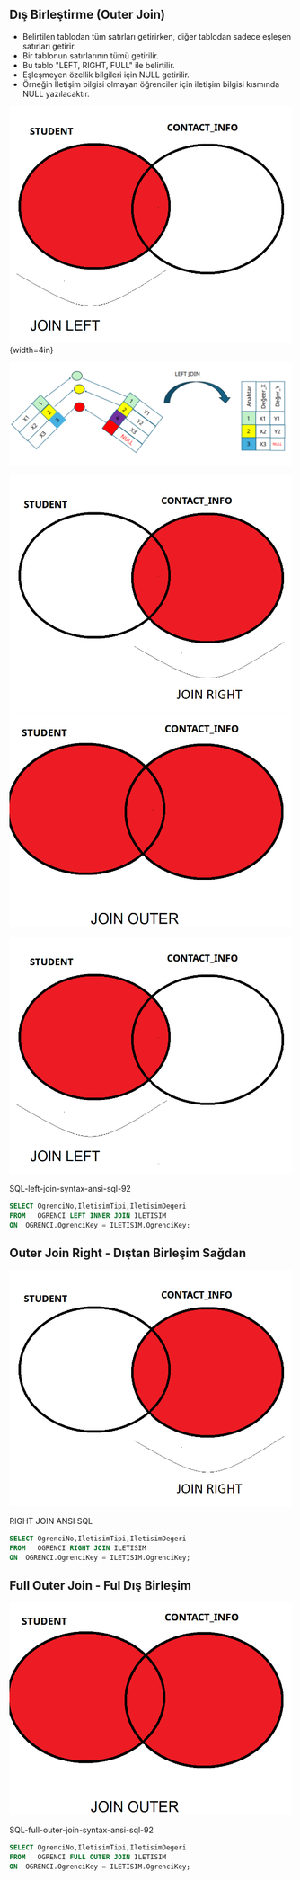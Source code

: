 ## Dış Birleştirme (Outer Join)

- Belirtilen tablodan tüm satırları getirirken, diğer tablodan sadece eşleşen satırları getirir.
- Bir tablonun satırlarının tümü getirilir.
- Bu tablo "LEFT, RIGHT, FULL" ile belirtilir.
- Eşleşmeyen özellik bilgileri için NULL getirilir.
- Örneğin İletişim bilgisi olmayan öğrenciler için iletişim bilgisi kısmında NULL yazılacaktır.


![join-left-example1-en](images/join-left-example1-en.png){width=4in}


![join-left](images/join-left.png)


![join-right-example1-en](images/join-right-example1-en.png)
![join-full-outer-example1-en](images/join-full-outer-example1-en.png)


![join-left-example1-en](images/join-left-example1-en.png)

SQL-left-join-syntax-ansi-sql-92

```sql
SELECT OgrenciNo,IletisimTipi,IletisimDegeri
FROM   OGRENCI LEFT INNER JOIN ILETISIM
ON  OGRENCI.OgrenciKey = ILETISIM.OgrenciKey;
```

## Outer Join Right  - Dıştan Birleşim Sağdan

![join-left-example1-en](images/join-right-example1-en.png)

RIGHT JOIN ANSI SQL

```sql
SELECT OgrenciNo,IletisimTipi,IletisimDegeri
FROM   OGRENCI RIGHT JOIN ILETISIM
ON  OGRENCI.OgrenciKey = ILETISIM.OgrenciKey;
```


## Full Outer Join  - Ful Dış Birleşim


![join-left-example1-en](images/join-full-outer-example1-en.png)

SQL-full-outer-join-syntax-ansi-sql-92

```sql
SELECT OgrenciNo,IletisimTipi,IletisimDegeri
FROM   OGRENCI FULL OUTER JOIN ILETISIM
ON  OGRENCI.OgrenciKey = ILETISIM.OgrenciKey;
```


